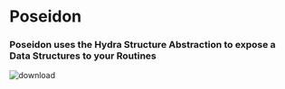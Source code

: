 # Poseidon
### Poseidon uses the Hydra Structure Abstraction to expose a Data Structures to your Routines
![download](https://user-images.githubusercontent.com/107733608/175427602-2780fbff-154b-480a-9cd8-462d5e5fcea1.jpg)
